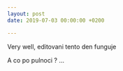 ```yaml
---
layout: post
date: 2019-07-03 00:00:00 +0200

---
```

Very well, editovani tento den funguje

A co po pulnoci ? ...